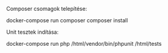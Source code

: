 Composer csomagok telepítése:

docker-compose run composer composer install


Unit tesztek indítása:

docker-compose run php /html/vendor/bin/phpunit /html/tests

